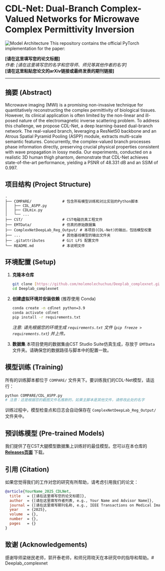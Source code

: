 # CDL-Net: Dual-Branch Complex-Valued Networks for Microwave Complex Permittivity Inversion

![Model Architecture](https://i.imgur.com/your-model-image-url.png) 
This repository contains the official PyTorch implementation for the paper:

**[请在这里填写您的论文标题]** <br>
*作者: [请在这里填写您的名字和您导师、师兄等其他作者的名字]* <br>
**[请在这里粘贴您论文的arXiv链接或最终发表的期刊链接]**

---

## 摘要 (Abstract)

Microwave imaging (MWI) is a promising non-invasive technique for quantitatively reconstructing the complex permittivity of biological tissues. However, its clinical application is often limited by the non-linear and ill-posed nature of the electromagnetic inverse scattering problem. To address this challenge, we propose CDL-Net, a deep learning-based dual-branch network. The real-valued branch, leveraging a ResNet50 backbone and an Atrous Spatial Pyramid Pooling (ASPP) module, extracts multi-scale semantic features. Concurrently, the complex-valued branch processes phase information directly, preserving crucial physical properties consistent with wave propagation in lossy media. Our experiments, conducted on a realistic 3D human thigh phantom, demonstrate that CDL-Net achieves state-of-the-art performance, yielding a PSNR of 48.331 dB and an SSIM of 0.997.

## 项目结构 (Project Structure)

```
.
├── COMPARE/              # 包含所有模型训练和对比实验的Python脚本
│   ├── CDL_ASPP.py
│   ├── CDLmix.py
│   └── ...
├── CST/                  # CST电磁仿真工程文件
├── EMTData/              # 仿真的原始数据集
├── ComplexNetDeepLab_Reg_Output/ # 本项目(CDL-Net)的输出，包括模型权重
├── ...                   # 其他基线模型的输出文件夹
├── .gitattributes        # Git LFS 配置文件
└── README.md             # 本说明文件
```

## 环境配置 (Setup)

1.  **克隆本仓库**
    ```bash
    git clone [https://github.com/molemolechuchuo/Deeplab_complexnet.git](https://github.com/molemolechuchuo/Deeplab_complexnet.git)
    cd Deeplab_complexnet
    ```

2.  **创建虚拟环境并安装依赖** (推荐使用 Conda)
    ```bash
    conda create -n cdlnet python=3.9
    conda activate cdlnet
    pip install -r requirements.txt 
    ```
    *注意: 请先根据您的环境生成 `requirements.txt` 文件 (`pip freeze > requirements.txt`) 并上传。*

3.  **数据集**
    本项目使用的数据集由CST Studio Suite仿真生成，存放于 `EMTData` 文件夹。请确保您的数据路径与脚本中的配置一致。

## 模型训练 (Training)

所有的训练脚本都位于 `COMPARE/` 文件夹下。要训练我们的CDL-Net模型，请运行：

```bash
python COMPARE/CDL_ASPP.py 
# 注意：这是根据您的截图文件名推断的，如果主脚本是其他文件，请修改此处的名字
```

训练过程中，模型检查点和日志会自动保存在 `ComplexNetDeepLab_Reg_Output/` 文件夹中。

## 预训练模型 (Pre-trained Models)

我们提供了在CST大腿模型数据集上训练好的最佳模型。您可以在本仓库的 **[Releases页面](https://github.com/molemolechuchuo/Deeplab_complexnet/releases)** 下载。
## 引用 (Citation)

如果您觉得我们的工作对您的研究有所帮助，请考虑引用我们的论文：

```bibtex
@article{YourName_2025_CDLNet,
  title   = {[请在这里填写您的论文标题]},
  author  = {[请在这里填写作者列表, e.g., Your Name and Advisor Name]},
  journal = {[请在这里填写期刊名称, e.g., IEEE Transactions on Medical Imaging]},
  year    = {2025},
  volume  = {},
  number  = {},
  pages   = {}
}
```

## 致谢 (Acknowledgements)

感谢导师梁继民老师，郭开泰老师，和师兄蒋晓天在本研究中的指导和帮助。# Deeplab_complexnet
